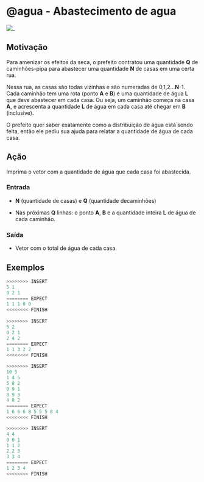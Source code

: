 # @agua - Abastecimento de agua

![_](cover.jpg)

## Motivação

Para amenizar os efeitos da seca, o prefeito contratou uma quantidade **Q** de caminhões-pipa para abastecer uma quantidade **N** de casas em uma certa rua.

Nessa rua, as casas são todas vizinhas e são numeradas de 0,1,2...**N**\-1.  
Cada caminhão tem uma rota (ponto **A** e **B**) e uma quantidade de água **L** que deve abastecer em cada casa. Ou seja, um caminhão começa na casa **A**, e acrescenta  a quantidade **L** de água em cada casa até chegar em **B** (inclusive).

O prefeito quer saber exatamente como a distribuição de água está sendo feita, então ele pediu sua ajuda para relatar a quantidade de água de cada casa.

## Ação

Imprima o vetor com a quantidade de água que cada casa foi abastecida.

### Entrada

* **N** (quantidade de casas) e **Q** (quantidade decaminhões)

* Nas próximas **Q** linhas: o ponto **A**, **B** e a quantidade inteira **L** de água de cada caminhão.

### Saída

* Vetor com o total de água de cada casa.

## Exemplos

``` py
>>>>>>>> INSERT
5 1
0 2 1  
======== EXPECT
1 1 1 0 0
<<<<<<<< FINISH
  
>>>>>>>> INSERT
5 2
0 2 1
2 4 2
======== EXPECT
1 1 3 2 2
<<<<<<<< FINISH
```

```py
>>>>>>>> INSERT
10 5
1 4 5
5 8 2
0 9 1
8 9 3
4 8 2
======== EXPECT
1 6 6 6 8 5 5 5 8 4
<<<<<<<< FINISH
```

```py
>>>>>>>> INSERT
4 4
0 0 1
1 1 2
2 2 3
3 3 4  
======== EXPECT
1 2 3 4
<<<<<<<< FINISH
```

